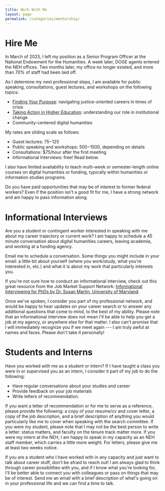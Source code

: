 ```yaml
---
title: Work With Me
layout: page
permalink: /categories/mentorship/
---
```


# Hire Me
In March of 2025, I left my position as a Senior Program Officer at the National Endowment for the Humanities. A week later, DOGE agents entered the NEH offices. Two months later, my office no longer existed, and more than 70% of staff had been laid off.

As I determine my next professional steps, I am available for public speaking, consultations, guest lectures, and workshops on the following topics:
* [Finding Your Purpose](/shalperta%20press/purpose/): navigating justice-oriented careers in times of crisis
* [Taking Action in Higher Education](/shalperta%20press/risk/): understanding our role in institutional change
* Community-centered digital humanities

My rates are sliding scale as follows:
* Guest lectures: $75-$125
* Public speaking and workshops: $500-$1500, depending on details
* Consultations: $75/hour after the first meeting
* Informational Interviews: free! Read below.

I also have limited availability to teach multi-week or semester-length online courses on digital humanities or funding, typically within humanities or information studies programs. 

Do you have paid opportunities that may be of interest to former federal workers? Even if the position isn't a good fit for me, I have a strong network and am happy to pass information along. 


# Informational Interviews

Are you a student or contingent worker interested in speaking with me about my career trajectory or current work? I am happy to schedule a 45 minute conversation about digital humanities careers, leaving academia, and working at a funding agency.

Email me to schedule a conversation. Some things you might include in your email: a little bit about yourself (where you work/study, what you're interested in, etc.) and what it is about my work that particularly interests you.


If you're not sure how to conduct an informational interview, check out this great resource from the Job Market Support Network: [Informational Interviewing for PhDs by Dr. Susan Martin, University of Maryland](https://hcommons.org/docs/informational-interviewing-for-phds/).

Once we've spoken, I consider you part of my professional network, and would be happy to hear updates on your career search or to answer any additional questions that come to mind, to the best of my ability. Please note that an informational interview does not mean I'll be able to help you get a job at my agency, or anywhere else for that matter. I also can't promise that I will immediately recognize you if we meet again --- I am truly awful at names and faces. Please don't take it personally!

# Students and Interns

Have you worked with me as a student or intern? If I have taught a class you were in or supervised you as an intern, I consider it part of my job to do the following: 
* Have regular conversations about your studies and career
* Provide feedback on your job materials
* Write letters of recommendation.

If you want a letter of recommendation or for me to serve as a reference, please provide the following: a copy of your resume/cv and cover letter, a copy of the job description, and a brief description of anything you would particularly like me to cover when speaking with the search committee. If you were my student, please note that I may not be the best person to write a letter: status matters, and faculty on the tenure track matter more. If you were my intern at the NEH, I am happy to speak in my capacity as an NEH staff member, which carries a little more weight. For letters, please give me at least two weeks notice.

If you are a student who I have worked with in any capacity and just want to talk about career stuff, don't be afraid to reach out! I am always glad to think through career possibilities with you, and if I know what you're looking for, I'll be better able to connect you with colleagues or pass on things that may be of interest. Send me an email with a brief description of what's going on in your professional life and we can find a time to talk.

<!-- # Public speaking

I am occasionally able to speak publicly about my career trajectory on panels or at campuses. If you are a university employee who would like me to speak on your campus, please provide information about how my presentation will be part of a more comprehensive initiative to improve career experiences for grad students, and how you will be compensating speakers. Please also note that I am a white cis woman and I prefer not to take part in all-white panels or speaker series. [Here's an article about how to invite an alt-ac speaker to campus.](https://halperta.medium.com/so-you-want-to-invite-an-alt-ac-to-speak-on-your-campus-a46da71366d0)

If you are a graduate student creating your own bottom-up career initiative in the absence of institutional support, don't hesitate to reach out! If I'm not able to participate, I'd be glad to share resources and help connect you with others who might be. As above, please make sure to include some info about what kinds of support your institution is providing... or not.  -->
